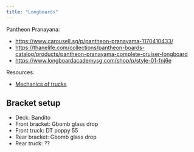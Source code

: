 ```yaml
---
title: "Longboards"
---
```


Pantheon Pranayana:
- https://www.carousell.sg/p/pantheon-pranayama-1170410433/
- https://thanelife.com/collections/pantheon-boards-catalog/products/pantheon-pranayama-complete-cruiser-longboard
- https://www.longboardacademysg.com/shop/p/style-01-fnj6e

Resources:
- [Mechanics of trucks](https://randal.com/faq/)

## Bracket setup

- Deck: Bandito
- Front bracket: Gbomb glass drop
- Front truck: DT poppy 55
- Rear bracket: Gbomb glass drop
- Rear truck: ??
